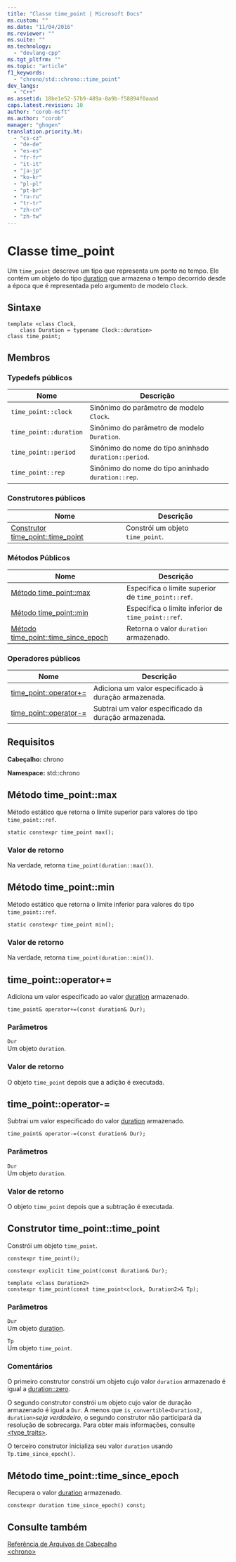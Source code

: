 ```yaml
---
title: "Classe time_point | Microsoft Docs"
ms.custom: ""
ms.date: "11/04/2016"
ms.reviewer: ""
ms.suite: ""
ms.technology: 
  - "devlang-cpp"
ms.tgt_pltfrm: ""
ms.topic: "article"
f1_keywords: 
  - "chrono/std::chrono::time_point"
dev_langs: 
  - "C++"
ms.assetid: 18be1e52-57b9-489a-8a9b-f58894f0aaad
caps.latest.revision: 10
author: "corob-msft"
ms.author: "corob"
manager: "ghogen"
translation.priority.ht: 
  - "cs-cz"
  - "de-de"
  - "es-es"
  - "fr-fr"
  - "it-it"
  - "ja-jp"
  - "ko-kr"
  - "pl-pl"
  - "pt-br"
  - "ru-ru"
  - "tr-tr"
  - "zh-cn"
  - "zh-tw"
---
```

# <a name="timepoint-class"></a>Classe time_point
Um `time_point` descreve um tipo que representa um ponto no tempo. Ele contém um objeto do tipo [duration](../standard-library/duration-class.md) que armazena o tempo decorrido desde a época que é representada pelo argumento de modelo `Clock`.  
  
## <a name="syntax"></a>Sintaxe  
  
```  
template <class Clock,  
    class Duration = typename Clock::duration>  
class time_point;  
```  
  
## <a name="members"></a>Membros  
  
### <a name="public-typedefs"></a>Typedefs públicos  
  
|Nome|Descrição|  
|----------|-----------------|  
|`time_point::clock`|Sinônimo do parâmetro de modelo `Clock`.|  
|`time_point::duration`|Sinônimo do parâmetro de modelo `Duration`.|  
|`time_point::period`|Sinônimo do nome do tipo aninhado `duration::period`.|  
|`time_point::rep`|Sinônimo do nome do tipo aninhado `duration::rep`.|  
  
### <a name="public-constructors"></a>Construtores públicos  
  
|Nome|Descrição|  
|----------|-----------------|  
|[Construtor time_point::time_point](#time_point__time_point_constructor)|Constrói um objeto `time_point`.|  
  
### <a name="public-methods"></a>Métodos Públicos  
  
|Nome|Descrição|  
|----------|-----------------|  
|[Método time_point::max](#time_point__max_method)|Especifica o limite superior de `time_point::ref`.|  
|[Método time_point::min](#time_point__min_method)|Especifica o limite inferior de `time_point::ref`.|  
|[Método time_point::time_since_epoch](#time_point__time_since_epoch_method)|Retorna o valor `duration` armazenado.|  
  
### <a name="public-operators"></a>Operadores públicos  
  
|Nome|Descrição|  
|----------|-----------------|  
|[time_point::operator+=](#time_point__operator_add_eq)|Adiciona um valor especificado à duração armazenada.|  
|[time_point::operator-=](#time_point__operator-_eq)|Subtrai um valor especificado da duração armazenada.|  
  
## <a name="requirements"></a>Requisitos  
 **Cabeçalho:** chrono  
  
 **Namespace:** std::chrono  
  
##  <a name="a-nametimepointmaxmethoda--timepointmax-method"></a><a name="time_point__max_method"></a>  Método time_point::max  
 Método estático que retorna o limite superior para valores do tipo `time_point::ref`.  
  
```  
static constexpr time_point max();
```  
  
### <a name="return-value"></a>Valor de retorno  
 Na verdade, retorna `time_point(duration::max())`.  
  
##  <a name="a-nametimepointminmethoda--timepointmin-method"></a><a name="time_point__min_method"></a>  Método time_point::min  
 Método estático que retorna o limite inferior para valores do tipo `time_point::ref`.  
  
```  
static constexpr time_point min();
```  
  
### <a name="return-value"></a>Valor de retorno  
 Na verdade, retorna `time_point(duration::min())`.  
  
##  <a name="a-nametimepointoperatoraddeqa--timepointoperator"></a><a name="time_point__operator_add_eq"></a>  time_point::operator+=  
 Adiciona um valor especificado ao valor [duration](../standard-library/duration-class.md) armazenado.  
  
```  
time_point& operator+=(const duration& Dur);
```  
  
### <a name="parameters"></a>Parâmetros  
 `Dur`  
 Um objeto `duration`.  
  
### <a name="return-value"></a>Valor de retorno  
 O objeto `time_point` depois que a adição é executada.  
  
##  <a name="a-nametimepointoperator-eqa--timepointoperator-"></a><a name="time_point__operator-_eq"></a>  time_point::operator-=  
 Subtrai um valor especificado do valor [duration](../standard-library/duration-class.md) armazenado.  
  
```  
time_point& operator-=(const duration& Dur);
```  
  
### <a name="parameters"></a>Parâmetros  
 `Dur`  
 Um objeto `duration`.  
  
### <a name="return-value"></a>Valor de retorno  
 O objeto `time_point` depois que a subtração é executada.  
  
##  <a name="a-nametimepointtimepointconstructora--timepointtimepoint-constructor"></a><a name="time_point__time_point_constructor"></a>  Construtor time_point::time_point  
 Constrói um objeto `time_point`.  
  
```  
constexpr time_point();

constexpr explicit time_point(const duration& Dur);

template <class Duration2>  
constexpr time_point(const time_point<clock, Duration2>& Tp);
```  
  
### <a name="parameters"></a>Parâmetros  
 `Dur`  
 Um objeto [duration](../standard-library/duration-class.md).  
  
 `Tp`  
 Um objeto `time_point`.  
  
### <a name="remarks"></a>Comentários  
 O primeiro construtor constrói um objeto cujo valor `duration` armazenado é igual a [duration::zero](../standard-library/duration-class.md#duration__zero_method).  
  
 O segundo construtor constrói um objeto cujo valor de duração armazenado é igual a `Dur`. A menos que `is_convertible<Duration2, duration>`*seja verdadeiro*, o segundo construtor não participará da resolução de sobrecarga. Para obter mais informações, consulte [<type_traits>](../standard-library/type-traits.md).  
  
 O terceiro construtor inicializa seu valor `duration` usando `Tp.time_since_epoch()`.  
  
##  <a name="a-nametimepointtimesinceepochmethoda--timepointtimesinceepoch-method"></a><a name="time_point__time_since_epoch_method"></a>  Método time_point::time_since_epoch  
 Recupera o valor [duration](../standard-library/duration-class.md) armazenado.  
  
```  
constexpr duration time_since_epoch() const;
```  
  
## <a name="see-also"></a>Consulte também  
 [Referência de Arquivos de Cabeçalho](../standard-library/cpp-standard-library-header-files.md)   
 [\<chrono>](../standard-library/chrono.md)

